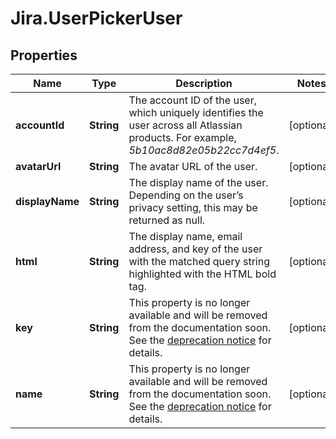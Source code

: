 # Jira.UserPickerUser

## Properties

Name | Type | Description | Notes
------------ | ------------- | ------------- | -------------
**accountId** | **String** | The account ID of the user, which uniquely identifies the user across all Atlassian products. For example, *5b10ac8d82e05b22cc7d4ef5*. | [optional] 
**avatarUrl** | **String** | The avatar URL of the user. | [optional] 
**displayName** | **String** | The display name of the user. Depending on the user’s privacy setting, this may be returned as null. | [optional] 
**html** | **String** | The display name, email address, and key of the user with the matched query string highlighted with the HTML bold tag. | [optional] 
**key** | **String** | This property is no longer available and will be removed from the documentation soon. See the [deprecation notice](https://developer.atlassian.com/cloud/jira/platform/deprecation-notice-user-privacy-api-migration-guide/) for details. | [optional] 
**name** | **String** | This property is no longer available and will be removed from the documentation soon. See the [deprecation notice](https://developer.atlassian.com/cloud/jira/platform/deprecation-notice-user-privacy-api-migration-guide/) for details. | [optional] 


